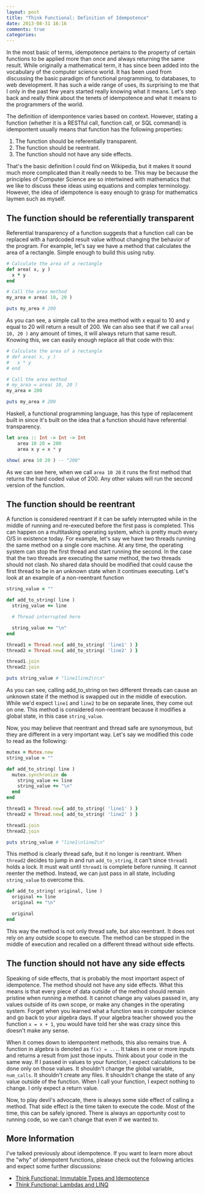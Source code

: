 ```yaml
---
layout: post
title: "Think Functional: Definition of Idempotence"
date: 2013-08-31 16:16
comments: true
categories: 
---
```

In the most basic of terms, idempotence pertains to the property of certain functions to be applied more than once and always
returning the same result.  While originally a mathematical term, it has since been added into the vocabulary of the computer 
science world.  It has been used from discussing the basic paradigm of functional programming, to databases, to web
development.  It has such a wide range of uses, its surprising to me that I only in the past few years started really knowing
what it means.  Let's step back and really think about the tenets of idempotence and what it means to the programmers
of the world.

<!-- more -->

The definition of idempontence varies based on context.  However, stating a function (whether it is a RESTful call,
function call, or SQL command) is idempontent usually means that function has the following properties:

1. The function should be referentially transparent.
2. The function should be reentrant.
3. The function should not have any side effects.

That's the basic definition I could find on Wikipedia, but it makes it sound much more complicated than it really needs to
be.  This may be because the principles of Computer Science are so intertwined with mathematics that we like to discuss
these ideas using equations and complex terminology.  However, the idea of idempotence is easy enough to grasp for 
mathematics laymen such as myself.

The function should be referentially transparent
------------------------------------------------

Referential transparency of a function suggests that a function call can be replaced with a hardcoded result value without
changing the behavior of the program.  For example, let's say we have a method that calculates the area of a rectangle.
Simple enough to build this using ruby.

``` ruby
# Calculate the area of a rectangle
def area( x, y )
  x * y
end

# Call the area method
my_area = area( 10, 20 )

puts my_area # 200
```

As you can see, a simple call to the area method with x equal to 10 and y equal to 20 will return a result of 200.
We can also see that if we call `area( 10, 20 )` any amount of times, it will always return that same result.  Knowing
this, we can easily enough replace all that code with this:

``` ruby
# Calculate the area of a rectangle
# def area( x, y )
#   x * y
# end

# Call the area method
# my_area = area( 10, 20 )
my_area = 200

puts my_area # 200
```

Haskell, a functional programming language, has this type of replacement built in since it's built on the idea that a
function should have referential transparency.

``` hs
let area :: Int -> Int -> Int
    area 10 20 = 200
    area x y = x * y

show( area 10 20 ) -- "200"
```

As we can see here, when we call `area 10 20` it runs the first method that returns the hard coded value of 200.
Any other values will run the second version of the function.

The function should be reentrant
--------------------------------

A function is considered reentrant if it can be safely interrupted while in the middle of running and re-executed
before the first pass is completed.  This can happen on a multitasking operating system, which is pretty much every
O/S in existence today.  For example, let's say we have two threads running the same method on a single core machine.
At any time, the operating system can stop the first thread and start running the second.  In the case that the two
threads are executing the same method, the two threads should not clash.  No shared data should be modified that could
cause the first thread to be in an unknown state when it continues executing.  Let's look at an example of a 
non-reentrant function

``` ruby
string_value = ""

def add_to_string( line )
  string_value += line

  # Thread interrupted here

  string_value += "\n"
end

thread1 = Thread.new{ add_to_string( 'line1' ) }
thread2 = Thread.new{ add_to_string( 'line2' ) }

thread1.join
thread2.join

puts string_value # "line1line2\n\n"
```

As you can see, calling add_to_string on two different threads can cause an unknown state if the method is swapped out
in the middle of execution.  While we'd expect `line1` and `line2` to be on separate lines, they come out on one.  This
method is considered non-reentrant because it modifies a global state, in this case `string_value`.

Now, you may believe that reentrant and thread safe are synonymous, but they are different in a very important way.  Let's say
we modified this code to read as the following:

``` ruby
mutex = Mutex.new
string_value = ""

def add_to_string( line )
  mutex.synchronize do
    string_value += line
    string_value += "\n"
  end
end

thread1 = Thread.new{ add_to_string( 'line1' ) }
thread2 = Thread.new{ add_to_string( 'line2' ) }

thread1.join
thread2.join

puts string_value # "line1\nline2\n"
```

This method is clearly thread safe, but it no longer is reentrant.  When `thread2` decides to jump in and run `add_to_string`,
it can't since `thread1` holds a lock.  It must wait until `thread1` is complete before running.  It cannot reenter the method.
Instead, we can just pass in all state, including `string_value` to overcome this.

``` ruby
def add_to_string( original, line )
  original += line
  original += "\n"

  original
end
```

This way the method is not only thread safe, but also reentrant.  It does not rely on any outside scope to execute.  The 
method can be stopped in the middle of execution and recalled on a different thread without side effects.

The function should not have any side effects
---------------------------------------------

Speaking of side effects, that is probably the most important aspect of idempotence.  The method should not have any side effects.
What this means is that every piece of data outside of the method should remain pristine when running a method.  It cannot change
any values passed in, any values outside of its own scope, or make any changes in the operating system.  Forget when you learned what
a function was in computer science and go back to your algebra days.  If your algebra teacher showed you the function `x = x + 1`, you
would have told her she was crazy since this doesn't make any sense.

When it comes down to idempontent methods, this also remains true.  A function in algebra is denoted as `f(x) = ...`.  It takes in one
or more inputs and returns a result from just those inputs.  Think about your code in the same way.  If I passed in values to your 
function, I expect calculations to be done only on those values.  It shouldn't change the global variable, `num_calls`.  It shouldn't
create any files.  It shouldn't change the state of any value outside of the function.  When I call your function, I expect nothing to
change.  I only expect a return value.

Now, to play devil's advocate, there is always some side effect of calling a method.  That side effect is the time taken to execute
the code.  Most of the time, this can be safely ignored.  There is always an opportunity cost to running code, so we can't change
that even if we wanted to.

More Information
----------------

I've talked previously about idempotence.  If you want to learn more about the "why" of idempotent functions, please check 
out the following articles and expect some further discussions:

* [Think Functional: Immutable Types and Idempotence](http://www.codefixes.com/2010/11/think-functional-immutable-types-and-idempotence/)
* [Think Functional: Lambdas and LINQ](http://www.codefixes.com/2010/11/think-functional-lambdas-and-linq/)
